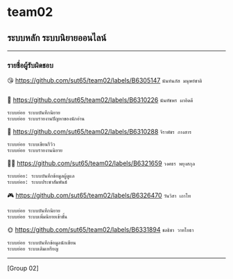 # team02
## ระบบหลัก ระบบนิยายออนไลน์

<hr/>

### รายชื่อผู้รับผิดชอบ


😘 https://github.com/sut65/team02/labels/B6305147     ``นันท์นภัส มนุษย์ชาติ``
```

```

🥦 https://github.com/sut65/team02/labels/B6310226     ``นันทัชพร ผาอิดดี``
```
ระบบย่อย ระบบบันทึกนิยาย 
ระบบย่อย ระบบรายงานปัญหาของนักอ่าน 
```
🍁 https://github.com/sut65/team02/labels/B6310288      ``จีราพัชร กางสาร``
```
ระบบย่อย ระบบเขียนรีวิว
ระบบย่อย ระบบรายงานนิยาย
```
🧘🏻 https://github.com/sut65/team02/labels/B6321659     ``วงศธร พยุงสกุล``
```
ระบบย่อย: ระบบบันทึกข้อมูลผู้ดูแล
ระบบย่อย: ระบบประชาสัมพันธ์
```
🎮 https://github.com/sut65/team02/labels/B6326470     ``วันวิสา เถาโท``
```
ระบบย่อย ระบบบันทึกนิยาย
ระบบย่อย ระบบเพิ่มนิยายเข้าชั้น
```
🌞 https://github.com/sut65/team02/labels/B6331894    ``ชลธิชา วาทโยธา``
```
ระบบย่อย ระบบบันทึกข้อมูลนักเขียน
ระบบย่อย ระบบเติมเหรียญ
```
<hr/>
[Group 02]<https://www.facebook.com/profile.php?id=100088417562536>
